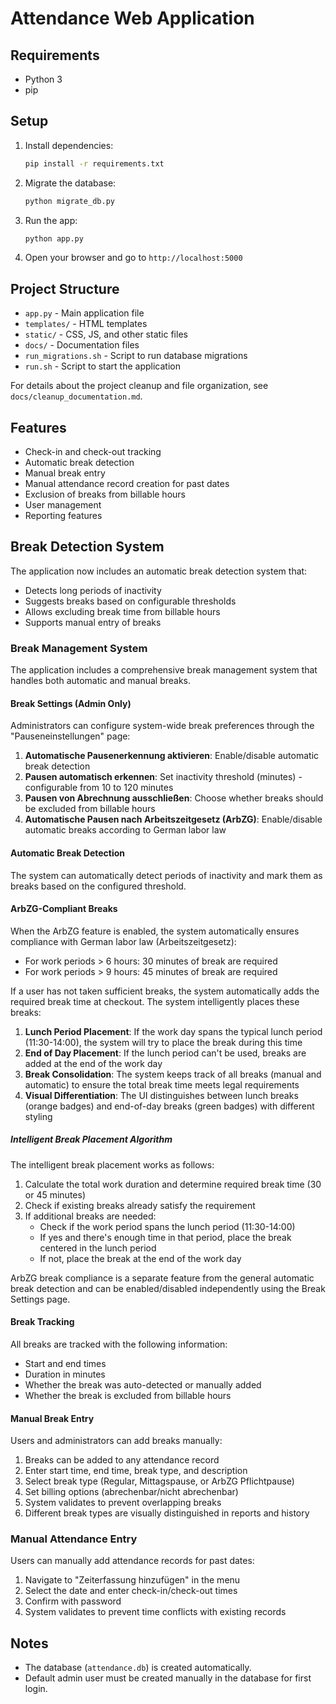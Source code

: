 # Attendance Web Application

## Requirements
- Python 3
- pip

## Setup
1. Install dependencies:
   ```bash
   pip install -r requirements.txt
   ```
2. Migrate the database:
   ```bash
   python migrate_db.py
   ```
3. Run the app:
   ```bash
   python app.py
   ```
4. Open your browser and go to `http://localhost:5000`

## Project Structure
- `app.py` - Main application file
- `templates/` - HTML templates
- `static/` - CSS, JS, and other static files
- `docs/` - Documentation files
- `run_migrations.sh` - Script to run database migrations
- `run.sh` - Script to start the application

For details about the project cleanup and file organization, see `docs/cleanup_documentation.md`.

## Features
- Check-in and check-out tracking
- Automatic break detection
- Manual break entry
- Manual attendance record creation for past dates
- Exclusion of breaks from billable hours
- User management
- Reporting features

## Break Detection System
The application now includes an automatic break detection system that:
- Detects long periods of inactivity
- Suggests breaks based on configurable thresholds
- Allows excluding break time from billable hours
- Supports manual entry of breaks

### Break Management System

The application includes a comprehensive break management system that handles both automatic and manual breaks.

#### Break Settings (Admin Only)
Administrators can configure system-wide break preferences through the "Pauseneinstellungen" page:

1. **Automatische Pausenerkennung aktivieren**: Enable/disable automatic break detection
2. **Pausen automatisch erkennen**: Set inactivity threshold (minutes) - configurable from 10 to 120 minutes
3. **Pausen von Abrechnung ausschließen**: Choose whether breaks should be excluded from billable hours
4. **Automatische Pausen nach Arbeitszeitgesetz (ArbZG)**: Enable/disable automatic breaks according to German labor law

#### Automatic Break Detection
The system can automatically detect periods of inactivity and mark them as breaks based on the configured threshold.

#### ArbZG-Compliant Breaks
When the ArbZG feature is enabled, the system automatically ensures compliance with German labor law (Arbeitszeitgesetz):

- For work periods > 6 hours: 30 minutes of break are required
- For work periods > 9 hours: 45 minutes of break are required

If a user has not taken sufficient breaks, the system automatically adds the required break time at checkout. The system intelligently places these breaks:

1. **Lunch Period Placement**: If the work day spans the typical lunch period (11:30-14:00), the system will try to place the break during this time
2. **End of Day Placement**: If the lunch period can't be used, breaks are added at the end of the work day
3. **Break Consolidation**: The system keeps track of all breaks (manual and automatic) to ensure the total break time meets legal requirements
4. **Visual Differentiation**: The UI distinguishes between lunch breaks (orange badges) and end-of-day breaks (green badges) with different styling

##### Intelligent Break Placement Algorithm
The intelligent break placement works as follows:

1. Calculate the total work duration and determine required break time (30 or 45 minutes)
2. Check if existing breaks already satisfy the requirement
3. If additional breaks are needed:
   - Check if the work period spans the lunch period (11:30-14:00)
   - If yes and there's enough time in that period, place the break centered in the lunch period
   - If not, place the break at the end of the work day

ArbZG break compliance is a separate feature from the general automatic break detection and can be enabled/disabled independently using the Break Settings page.

#### Break Tracking
All breaks are tracked with the following information:
- Start and end times
- Duration in minutes
- Whether the break was auto-detected or manually added
- Whether the break is excluded from billable hours

#### Manual Break Entry
Users and administrators can add breaks manually:
1. Breaks can be added to any attendance record
2. Enter start time, end time, break type, and description
3. Select break type (Regular, Mittagspause, or ArbZG Pflichtpause)
4. Set billing options (abrechenbar/nicht abrechenbar)
5. System validates to prevent overlapping breaks
6. Different break types are visually distinguished in reports and history

### Manual Attendance Entry
Users can manually add attendance records for past dates:
1. Navigate to "Zeiterfassung hinzufügen" in the menu
2. Select the date and enter check-in/check-out times
3. Confirm with password
4. System validates to prevent time conflicts with existing records

## Notes
- The database (`attendance.db`) is created automatically.
- Default admin user must be created manually in the database for first login.

